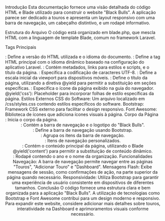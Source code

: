 Introdução
Esta documentação fornece uma visão detalhada do código HTML e Blade utilizado para construir o website "Black Bulls". A aplicação parece ser dedicado a touros e apresenta um layout responsivo com uma barra de navegação, um cabeçalho distintivo, e um rodapé informativo.

Estrutura do Arquivo
O código está organizado em  blade.php, que mescla HTML com a linguagem de template Blade, comum no framework Laravel.

Tags Principais
<!DOCTYPE html>: Define a versão do HTML utilizada e o idioma do documento.
<html lang="{{ str_replace('_', '-', app()->getLocale()) }}">: Define a tag HTML principal com o idioma dinâmico baseado na configuração do aplicativo Laravel.
<head>: Contém metadados, links para estilos e scripts, e o título da página.
<meta charset="utf-8">: Especifica a codificação de caracteres UTF-8.
<meta name="viewport" content="width=device-width, initial-scale=1">: Define a escala inicial da viewport para dispositivos móveis.
<title>@yield('title')</title>: Define o título da página, utilizando a diretiva @yield para permitir a substituição em seções específicas.
<link rel="icon" href="/img/header/logo.png">: Especifica o ícone da página exibido na guia do navegador.
@yield('css'): Placeholder para incorporar folhas de estilo específicas da página.
Estilos Externos
CSS do Software: Um arquivo localizado em /css/styles.css contendo estilos específicos do software.
Bootstrap: Framework CSS externo para facilitar o design responsivo.
Font Awesome: Biblioteca de ícones que adiciona ícones visuais à página.
Corpo da Página
<body>: Inicia o corpo da página.
<header>: Contém a barra de navegação e o logotipo do "Black Bulls".
<nav class="navbar navbar-expand-lg navbar-dark bg-dark">: Define a barra de navegação usando Bootstrap.
<div class="collapse navbar-collapse" id="navbarNav">: Agrupa os itens da barra de navegação.
<div class="navbar-nav custom-navbar">: Itens de navegação personalizados.
<main>: Contém o conteúdo principal da página, utilizando o Blade @yield('content') para permitir a substituição de conteúdo dinâmico.
<footer class="footer">: Rodapé contendo o ano e o nome da organização.
Funcionalidades
Navegação: A barra de navegação permite navegar entre as páginas "Touros", "Adicionar Touro" e "Dashboard".
Mensagens Flash: Exibe mensagens de sessão, como confirmações de ação, na parte superior da página quando necessário.
Responsividade: Utiliza Bootstrap para garantir uma experiência de usuário consistente em dispositivos de diferentes tamanhos.
Conclusão
O código fornece uma estrutura clara e bem organizada para a aplicação "Black Bulls". A utilização de tecnologias como Bootstrap e Font Awesome contribui para um design moderno e responsivo. Para expandir este website, considere adicionar mais detalhes sobre touros, interatividade na Dashboard e aprimoramentos visuais conforme necessário.